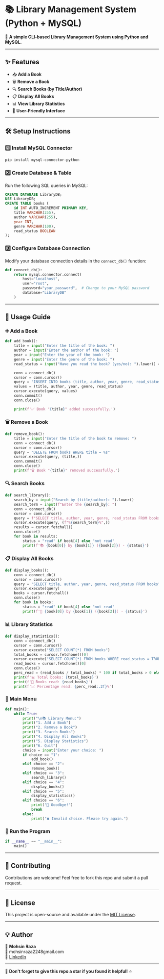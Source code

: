 # 📚 Library Management System (Python + MySQL)

🚀 **A simple CLI-based Library Management System using Python and MySQL.**

---

## ✨ Features
- 📥 **Add a Book**
- 🗑️ **Remove a Book**
- 🔍 **Search Books (by Title/Author)**
- 📋 **Display All Books**
- 📊 **View Library Statistics**
- 🎯 **User-Friendly Interface**

---

## 🛠️ Setup Instructions

### 1️⃣ Install MySQL Connector
```bash
pip install mysql-connector-python
```

### 2️⃣ Create Database & Table
Run the following SQL queries in MySQL:
```sql
CREATE DATABASE LibraryDB;
USE LibraryDB;
CREATE TABLE books (
    id INT AUTO_INCREMENT PRIMARY KEY,
    title VARCHAR(255),
    author VARCHAR(255),
    year INT,
    genre VARCHAR(100),
    read_status BOOLEAN
);
```

### 3️⃣ Configure Database Connection
Modify your database connection details in the `connect_db()` function:
```python
def connect_db():
    return mysql.connector.connect(
        host="localhost",
        user="root",
        password="your_password",  # Change to your MySQL password
        database="LibraryDB"
    )
```

---

## 📜 Usage Guide

### ➕ Add a Book
```python
def add_book():
    title = input("Enter the title of the book: ")
    author = input("Enter the author of the book: ")
    year = input("Enter the year of the book: ")
    genre = input("Enter the genre of the book: ")
    read_status = input("Have you read the book? (yes/no): ").lower() == "yes"

    conn = connect_db()
    cursor = conn.cursor()
    query = "INSERT INTO books (title, author, year, genre, read_status) VALUES (%s, %s, %s, %s, %s)"
    values = (title, author, year, genre, read_status)
    cursor.execute(query, values)
    conn.commit()
    conn.close()

    print(f'✅ Book "{title}" added successfully.')
```

### 🗑️ Remove a Book
```python
def remove_book():
    title = input("Enter the title of the book to remove: ")
    conn = connect_db()
    cursor = conn.cursor()
    query = "DELETE FROM books WHERE title = %s"
    cursor.execute(query, (title,))
    conn.commit()
    conn.close()
    print(f'🗑️ Book "{title}" removed successfully.')
```

### 🔍 Search Books
```python
def search_library():
    search_by = input("Search by (title/author): ").lower()
    search_term = input(f"Enter the {search_by}: ")
    conn = connect_db()
    cursor = conn.cursor()
    query = f"SELECT title, author, year, genre, read_status FROM books WHERE {search_by} LIKE %s"
    cursor.execute(query, (f"%{search_term}%",))
    results = cursor.fetchall()
    conn.close()
    for book in results:
        status = "read" if book[4] else "not read"
        print(f'📚 {book[0]} by {book[1]} ({book[2]}) - {status}')
```

### 📋 Display All Books
```python
def display_books():
    conn = connect_db()
    cursor = conn.cursor()
    query = "SELECT title, author, year, genre, read_status FROM books"
    cursor.execute(query)
    books = cursor.fetchall()
    conn.close()
    for book in books:
        status = "read" if book[4] else "not read"
        print(f'📘 {book[0]} by {book[1]} ({book[2]}) - {status}')
```

### 📊 Library Statistics
```python
def display_statistics():
    conn = connect_db()
    cursor = conn.cursor()
    cursor.execute("SELECT COUNT(*) FROM books")
    total_books = cursor.fetchone()[0]
    cursor.execute("SELECT COUNT(*) FROM books WHERE read_status = TRUE")
    read_books = cursor.fetchone()[0]
    conn.close()
    perc_read = (read_books / total_books) * 100 if total_books > 0 else 0
    print(f'📊 Total books: {total_books}')
    print(f'📖 Books read: {read_books}')
    print(f'📈 Percentage read: {perc_read:.2f}%')
```

### 🎯 Main Menu
```python
def main():
    while True:
        print("\n📚 Library Menu:")
        print("1. Add a Book")
        print("2. Remove a Book")
        print("3. Search Books")
        print("4. Display All Books")
        print("5. Display Statistics")
        print("6. Quit")
        choice = input("Enter your choice: ")
        if choice == "1":
            add_book()
        elif choice == "2":
            remove_book()
        elif choice == "3":
            search_library()
        elif choice == "4":
            display_books()
        elif choice == "5":
            display_statistics()
        elif choice == "6":
            print("👋 Goodbye!")
            break
        else:
            print("❌ Invalid choice. Please try again.")
```

### 🚀 Run the Program
```python
if __name__ == "__main__":
    main()
```

---

## 🤝 Contributing
Contributions are welcome! Feel free to fork this repo and submit a pull request.

---

## 📜 License
This project is open-source and available under the [MIT License](LICENSE).

---

## 💡 Author
👤 **Mohsin Raza**  
📧 mohsinraza2248gmail.com  
🔗 [LinkedIn](https://www.linkedin.com/in/mohsin-raza-a514392b6)

---

🌟 **Don't forget to give this repo a star if you found it helpful!** ⭐

